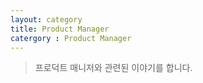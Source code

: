 ```yaml
---
layout: category
title: Product Manager
catergory : Product Manager
---
```


>프로덕트 매니저와 관련된 이야기를 합니다.
